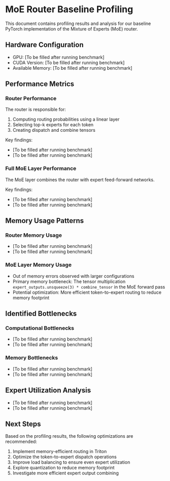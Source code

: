 # MoE Router Baseline Profiling

This document contains profiling results and analysis for our baseline PyTorch implementation of the Mixture of Experts (MoE) router.

## Hardware Configuration
- GPU: [To be filled after running benchmark]
- CUDA Version: [To be filled after running benchmark]
- Available Memory: [To be filled after running benchmark]

## Performance Metrics

### Router Performance
The router is responsible for:
1. Computing routing probabilities using a linear layer
2. Selecting top-k experts for each token
3. Creating dispatch and combine tensors

Key findings:
- [To be filled after running benchmark]
- [To be filled after running benchmark]

### Full MoE Layer Performance
The MoE layer combines the router with expert feed-forward networks.

Key findings:
- [To be filled after running benchmark]
- [To be filled after running benchmark]

## Memory Usage Patterns

### Router Memory Usage
- [To be filled after running benchmark]
- [To be filled after running benchmark]

### MoE Layer Memory Usage
- Out of memory errors observed with larger configurations
- Primary memory bottleneck: The tensor multiplication `expert_outputs.unsqueeze(3) * combine_tensor` in the MoE forward pass
- Potential optimization: More efficient token-to-expert routing to reduce memory footprint

## Identified Bottlenecks

### Computational Bottlenecks
- [To be filled after running benchmark]
- [To be filled after running benchmark]

### Memory Bottlenecks
- [To be filled after running benchmark]
- [To be filled after running benchmark]

## Expert Utilization Analysis
- [To be filled after running benchmark]
- [To be filled after running benchmark]

## Next Steps

Based on the profiling results, the following optimizations are recommended:

1. Implement memory-efficient routing in Triton
2. Optimize the token-to-expert dispatch operations
3. Improve load balancing to ensure even expert utilization
4. Explore quantization to reduce memory footprint
5. Investigate more efficient expert output combining 
